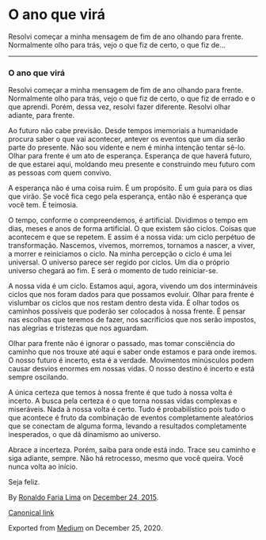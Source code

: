 O ano que virá
==============

Resolvi começar a minha mensagem de fim de ano olhando para frente.
Normalmente olho para trás, vejo o que fiz de certo, o que fiz de…

------------------------------------------------------------------------

### O ano que virá

Resolvi começar a minha mensagem de fim de ano olhando para frente.
Normalmente olho para trás, vejo o que fiz de certo, o que fiz de errado
e o que aprendi. Porém, dessa vez, resolvi fazer diferente. Resolvi
olhar adiante, para frente.

Ao futuro não cabe previsão. Desde tempos imemoriais a humanidade
procura saber o que vai acontecer, antever os eventos que um dia serão
parte do presente. Não sou vidente e nem é minha intenção tentar sê-lo.
Olhar para frente é um ato de esperança. Esperança de que haverá futuro,
de que estarei aqui, moldando meu presente e construindo meu futuro com
as pessoas com quem convivo.

A esperança não é uma coisa ruim. É um propósito. É um guia para os dias
que virão. Se você fica cego pela esperança, então não é esperança que
você tem. É teimosia.

O tempo, conforme o compreendemos, é artificial. Dividimos o tempo em
dias, meses e anos de forma artificial. O que existem são ciclos. Coisas
que acontecem e que se repetem. E assim é a nossa vida: um ciclo
perpétuo de transformação. Nascemos, vivemos, morremos, tornamos a
nascer, a viver, a morrer e reiniciamos o ciclo. Na minha percepção o
ciclo é uma lei universal. O universo parece ser regido por ciclos. Um
dia o próprio universo chegará ao fim. E será o momento de tudo
reiniciar-se.

A nossa vida é um ciclo. Estamos aqui, agora, vivendo um dos
intermináveis ciclos que nos foram dados para que possamos evoluir.
Olhar para frente é vislumbar os ciclos que nos restam dentro desta
vida. É olhar todos os caminhos possíveis que poderão ser colocados à
nossa frente. É pensar nas escolhas que teremos de fazer, nos
sacrifícios que nos serão impostos, nas alegrias e tristezas que nos
aguardam.

Olhar para frente não é ignorar o passado, mas tomar consciência do
caminho que nos trouxe até aqui e saber onde estamos e para onde iremos.
O nosso futuro é incerto, esta é a verdade. Movimentos minúsculos podem
causar desvios enormes em nossas vidas. O nosso destino é incerto e está
sempre oscilando.

A única certeza que temos à nossa frente é que tudo à nossa volta é
incerto. A busca pela certeza é o que torna nossas vidas complexas e
miseráveis. Nada à nossa volta é certo. Tudo é probabilístico pois tudo
o que acontece é fruto da combinação de eventos completamente aleatórios
que se conectam de alguma forma, levando a resultados completamente
inesperados, o que dá dinamismo ao universo.

Abrace a incerteza. Porém, saiba para onde está indo. Trace seu caminho
e siga adiante, sempre. Não há retrocesso, mesmo que você queira. Você
nunca volta ao início.

Seja feliz.

By
<a href="https://medium.com/@ronaldolima" class="p-author h-card">Ronaldo Faria Lima</a>
on [December 24, 2015](https://medium.com/p/5687e36ab7e5).

<a href="https://medium.com/@ronaldolima/o-ano-que-vir%C3%A1-5687e36ab7e5" class="p-canonical">Canonical link</a>

Exported from [Medium](https://medium.com) on December 25, 2020.
